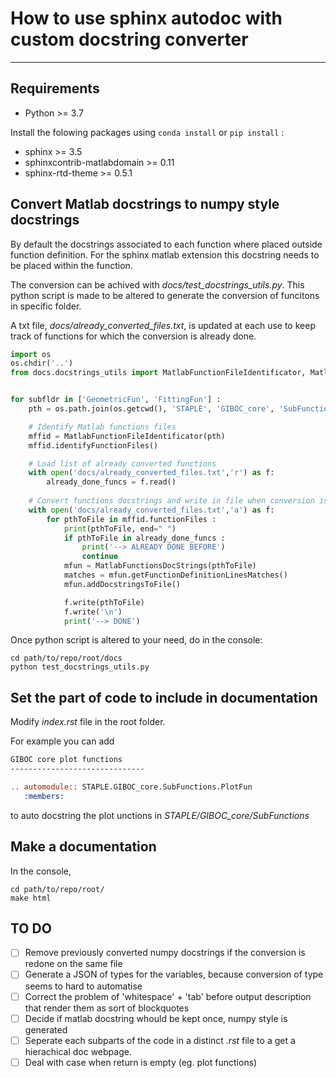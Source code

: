 # How to use sphinx autodoc with custom docstring converter
---------------

## Requirements
- Python >= 3.7

Install the folowing packages using `conda install` or `pip install` :

- sphinx >= 3.5
- sphinxcontrib-matlabdomain >= 0.11
- sphinx-rtd-theme >= 0.5.1

## Convert Matlab docstrings to numpy style docstrings

By default the docstrings associated to each function where placed outside function definition.
For the sphinx matlab extension this docstring needs to be placed within the function.

The conversion can be achived with *docs/test_docstrings_utils.py*.
This python script is made to be altered to generate the conversion of funcitons in specific folder.

A txt file, *docs/already_converted_files.txt*, is updated at each use to keep track of functions for which the conversion is already done.

```Python
import os
os.chdir('..')
from docs.docstrings_utils import MatlabFunctionFileIdentificator, MatlabFunctionsDocStrings


for subfldr in ['GeometricFun', 'FittingFun'] :
    pth = os.path.join(os.getcwd(), 'STAPLE', 'GIBOC_core', 'SubFunctions', subfldr) 

    # Identify Matlab functions files
    mffid = MatlabFunctionFileIdentificator(pth)
    mffid.identifyFunctionFiles()

    # Load list of already converted functions
    with open('docs/already_converted_files.txt','r') as f:
        already_done_funcs = f.read()
    
    # Convert functions docstrings and write in file when conversion is done
    with open('docs/already_converted_files.txt','a') as f:
        for pthToFile in mffid.functionFiles :
            print(pthToFile, end=" ")
            if pthToFile in already_done_funcs :
                print('--> ALREADY DONE BEFORE')
                continue
            mfun = MatlabFunctionsDocStrings(pthToFile)
            matches = mfun.getFunctionDefinitionLinesMatches()
            mfun.addDocstringsToFile()

            f.write(pthToFile)
            f.write('\n')
            print('--> DONE')
```

Once python script is altered to your need, do in the console:
```shell
cd path/to/repo/root/docs
python test_docstrings_utils.py
``` 

## Set the part of code to include in documentation

Modify *index.rst* file in the root folder.

For example you can add 

```rst
GIBOC core plot functions
------------------------------

.. automodule:: STAPLE.GIBOC_core.SubFunctions.PlotFun
   :members:

```

to auto docstring the plot unctions in *STAPLE/GIBOC_core/SubFunctions*

## Make a documentation

In the console,

```shell
cd path/to/repo/root/
make html
```


## TO DO

- [ ] Remove previously converted numpy docstrings if the conversion is redone on the same file
- [ ] Generate a JSON of types for the variables, because conversion of type seems to hard to automatise
- [ ] Correct the problem of 'whitespace' + 'tab' before output description that render them as sort of blockquotes
- [ ] Decide if matlab docstring whould be kept once, numpy style is generated
- [ ] Seperate each subparts of the code in a distinct *.rst* file to a get a hierachical doc webpage.
- [ ] Deal with case when return is empty (eg. plot functions)
